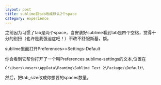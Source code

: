 ```yaml
---
layout: post
title: sublime将tab改成默认2个space
category: experience
---
```

之前因为习惯了tab是两个space，当安装好sublime看到tab是四个空格，觉得十分的别扭（也许是我强迫症吧！）不改不舒服斯基，额。

sublime里面打开Preferences>>Settings-Default

你会看到它帮你打开了一个叫Preferences.sublime-settings的文本,位置在
	
	C:\Users\<user>\AppData\Roaming\Sublime Text 2\Packages\Default\

然后，把tab_size改成你想要的spaces数量。